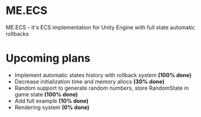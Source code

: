 # ME.ECS
ME.ECS - it's ECS implementation for Unity Engine with full state automatic rollbacks

# Upcoming plans
- Implement automatic states history with rollback system <b>(100% done)</b>
- Decrease initialization time and memory allocs <b>(30% done)</b>
- Random support to generate random numbers, store RandomState in game state <b>(100% done)</b>
- Add full example <b>(10% done)</b>
- Rendering system <b>(0% done)</b>
